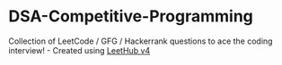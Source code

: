 # DSA-Competitive-Programming
Collection of LeetCode / GFG / Hackerrank questions to ace the coding interview! - Created using [LeetHub v4](https://github.com/gaulghost)
